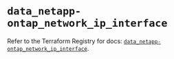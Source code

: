 # `data_netapp-ontap_network_ip_interface`

Refer to the Terraform Registry for docs: [`data_netapp-ontap_network_ip_interface`](https://registry.terraform.io/providers/netapp/netapp-ontap/2.3.0/docs/data-sources/network_ip_interface).
